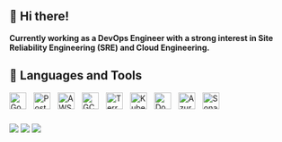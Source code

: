 ## 👋 Hi there!

**Currently working as a DevOps Engineer with a strong interest in Site Reliability Engineering (SRE) and Cloud Engineering.**

## 🧰 Languages and Tools
<div>
  <img align="left" alt="Go" width="30px" style="padding-right:10px;" src="https://cdn.jsdelivr.net/gh/devicons/devicon@latest/icons/go/go-original-wordmark.svg"/>
  <img align="left" alt="PostgreSQL" width="30px" style="padding-right:10px;" src="https://cdn.jsdelivr.net/gh/devicons/devicon@latest/icons/postgresql/postgresql-original.svg"/>
  <img align="left" alt="AWS" width="30px" style="padding-right:10px;" src="https://cdn.jsdelivr.net/gh/devicons/devicon@latest/icons/amazonwebservices/amazonwebservices-plain-wordmark.svg"/>
  <img align="left" alt="GCP" width="30px" style="padding-right:10px;" src="https://cdn.jsdelivr.net/gh/devicons/devicon@latest/icons/googlecloud/googlecloud-original.svg"/>
  <img align="left" alt="Terraform" width="30px" style="padding-right:10px;" src="https://cdn.jsdelivr.net/gh/devicons/devicon@latest/icons/terraform/terraform-original.svg"/>
  <img align="left" alt="Kubernetes" width="30px" style="padding-right:10px;" src="https://cdn.jsdelivr.net/gh/devicons/devicon@latest/icons/kubernetes/kubernetes-original.svg"/>
  <img align="left" alt="Docker" width="30px" style="padding-right:10px;" src="https://cdn.jsdelivr.net/gh/devicons/devicon@latest/icons/docker/docker-original.svg"/>
  <img align="left" alt="AzureDevOps" width="30px" style="padding-right:10px;" src="https://cdn.jsdelivr.net/gh/devicons/devicon@latest/icons/azuredevops/azuredevops-original.svg"/>
  <img align="left" alt="SonarQube" width="30px" style="padding-right:10px;" src="https://cdn.jsdelivr.net/gh/devicons/devicon@latest/icons/sonarqube/sonarqube-original.svg"/>
</div>
<br />

#

<div>
  <a href="https://www.linkedin.com/in/matheus-rizzi/" target="_blank"><img src="https://img.shields.io/badge/linkedin-%230077B5.svg?style=for-the-badge" target="_blank"></a>
  <a href="mailto:github@matheusrizzi.com" target="_blank"><img src="https://img.shields.io/badge/Email-D14836?style=for-the-badge" target="_blank"></a>
  <a href="https://matheusrizzi.com" target="_blank"><img src="https://img.shields.io/badge/Site-FABC08?style=for-the-badge" target="_blank"></a>
</div>
